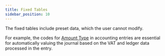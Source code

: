 ```yaml
---
title: Fixed Tables 
sidebar_position: 10
---
```


The fixed tables include preset data, which the user cannot modify.

For example, the codes for [Amount Type](/docs/configurations/tables/finance/ledger-records-templates/insert-ledger-records-templates#amount-type) in accounting entries are essential for automatically valuing the journal based on the VAT and ledger data processed in the entry.